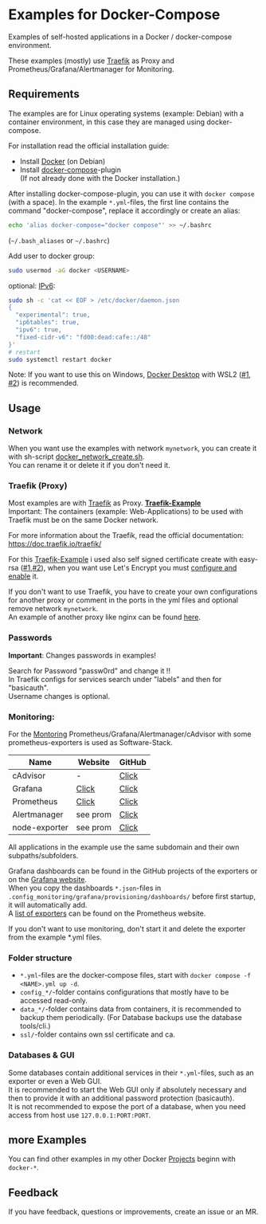 # Examples for Docker-Compose

Examples of self-hosted applications in a Docker / docker-compose environment.  

These examples (mostly) use [Traefik](https://traefik.io/traefik/) as Proxy and Prometheus/Grafana/Alertmanager for Monitoring.

## Requirements

The examples are for Linux operating systems (example: Debian) with a container environment, in this case they are managed using docker-compose.

For installation read the official installation guide:
* Install [Docker](https://docs.docker.com/engine/install/debian/#install-using-the-repository) (on Debian)
* Install [docker-compose](https://docs.docker.com/compose/install/linux/#install-using-the-repository)-plugin  
  (If not already done with the Docker installation.)

After installing docker-compose-plugin, you can use it with `docker compose` (with a space). In the example `*.yml`-files, the first line contains the command "docker-compose", replace it accordingly or create an alias:
```sh
echo 'alias docker-compose="docker compose"' >> ~/.bashrc
```
(`~/.bash_aliases` or `~/.bashrc`)  

Add user to docker group:
```sh
sudo usermod -aG docker <USERNAME>
```

optional: [IPv6](https://docs.docker.com/config/daemon/ipv6/#use-ipv6-for-the-default-bridge-network):
```sh
sudo sh -c 'cat << EOF > /etc/docker/daemon.json
{
  "experimental": true,
  "ip6tables": true,
  "ipv6": true,
  "fixed-cidr-v6": "fd00:dead:cafe::/48"
}'
# restart
sudo systemctl restart docker
```
  
Note: If you want to use this on Windows, [Docker Desktop](https://www.docker.com/products/docker-desktop/) with WSL2 ([#1](https://docs.docker.com/desktop/wsl/), [#2](https://learn.microsoft.com/en-us/windows/wsl/)) is recommended.


## Usage

### Network

When you want use the examples with network `mynetwork`, you can create it with sh-script [docker_network_create.sh](https://github.com/Tob1as/docker-kubernetes-collection/blob/master/examples_docker-compose/docker_network_create.sh).  
You can rename it or delete it if you don't need it.

### Traefik (Proxy)

Most examples are with [Traefik](https://traefik.io/traefik/) as Proxy. **[Traefik-Example](https://github.com/Tob1as/docker-kubernetes-collection/blob/master/examples_docker-compose/traefik.yml)**   
Important: The containers (example: Web-Applications) to be used with Traefik must be on the same Docker network.
  
For more information about the Traefik, read the official documentation: https://doc.traefik.io/traefik/

For this [Traefik-Example](https://github.com/Tob1as/docker-kubernetes-collection/blob/master/examples_docker-compose/traefik.yml) i used also self signed certificate create with easy-rsa ([#1](https://github.com/OpenVPN/easy-rsa),[#2](https://github.com/Tob1as/docker-tools#easy-rsa)), when you want use Let's Encrypt you must [configure and enable](https://doc.traefik.io/traefik/https/acme/) it.
  
If you don't want to use Traefik, you have to create your own configurations for another proxy or comment in the ports in the yml files and optional remove network `mynetwork`.  
An example of another proxy like nginx can be found [here](https://github.com/Tob1as/docker-kubernetes-collection/blob/master/examples_docker-compose/config_nginx/conf.d/default.conf).

### Passwords

**Important**: Changes passwords in examples!  

Search for Password "passw0rd" and change it !!  
In Traefik configs for services search under "labels" and then for "basicauth".  
Username changes is optional.

### Monitoring: 

For the [Montoring](https://github.com/Tob1as/docker-kubernetes-collection/blob/master/examples_docker-compose/monitoring.yml) Prometheus/Grafana/Alertmanager/cAdvisor with some prometheus-exporters is used as Software-Stack.

Name          | Website  | GitHub
------------  | -------- | --------
cAdvisor      | - | [Click](https://github.com/google/cadvisor)
Grafana       | [Click](https://grafana.com/oss/grafana/) | [Click](https://github.com/grafana/grafana)
Prometheus    | [Click](https://prometheus.io/)   | [Click](https://github.com/prometheus/prometheus)
Alertmanager  |  see prom  | [Click](https://github.com/prometheus/alertmanager)
node-exporter | see prom  | [Click](https://github.com/prometheus/node_exporter)

All applications in the example use the same subdomain and their own subpaths/subfolders.

Grafana dashboards can be found in the GitHub projects of the exporters or on the [Grafana website](https://grafana.com/grafana/dashboards/).  
When you copy the dashboards `*.json`-files in `.config_monitoring/grafana/provisioning/dashboards/` before first startup, it will automatically add.  
A [list of exporters](https://prometheus.io/docs/instrumenting/exporters/) can be found on the Prometheus website.

If you don't want to use monitoring, don't start it and delete the exporter from the example *.yml files.

### Folder structure

* `*.yml`-files are the docker-compose files, start with `docker compose -f <NAME>.yml up -d`.
* `config_*/`-folder contains configurations that mostly have to be accessed read-only.
* `data_*/`-folder contains data from containers, it is recommended to backup them periodically. (For Database backups use the database tools/cli.)
* `ssl/`-folder contains own ssl certificate and ca.

### Databases & GUI

Some databases contain additional services in their `*.yml`-files, such as an exporter or even a Web GUI.  
It is recommended to start the Web GUI only if absolutely necessary and then to provide it with an additional password protection (basicauth).  
It is not recommended to expose the port of a database, when you need access from host use `127.0.0.1:PORT:PORT`. 

## more Examples

You can find other examples in my other Docker [Projects](https://github.com/Tob1as) beginn with `docker-*`.

## Feedback

If you have feedback, questions or improvements, create an issue or an MR.
